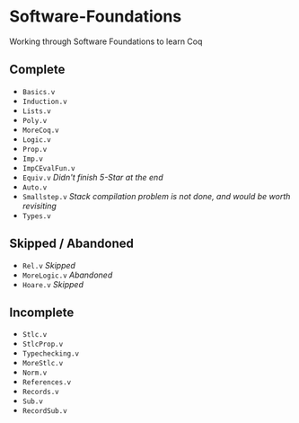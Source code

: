 # Software-Foundations
Working through Software Foundations to learn Coq

## Complete

- `Basics.v`
- `Induction.v`
- `Lists.v`
- `Poly.v`
- `MoreCoq.v`
- `Logic.v`
- `Prop.v`
- `Imp.v`
- `ImpCEvalFun.v`
- `Equiv.v` *Didn't finish 5-Star at the end*
- `Auto.v`
- `Smallstep.v` 
  *Stack compilation problem is not done, and would be worth revisiting*
- `Types.v`

## Skipped / Abandoned

- `Rel.v` *Skipped*
- `MoreLogic.v` *Abandoned*
- `Hoare.v` *Skipped*

## Incomplete

- `Stlc.v`
- `StlcProp.v`
- `Typechecking.v`
- `MoreStlc.v`
- `Norm.v`
- `References.v`
- `Records.v`
- `Sub.v`
- `RecordSub.v`

